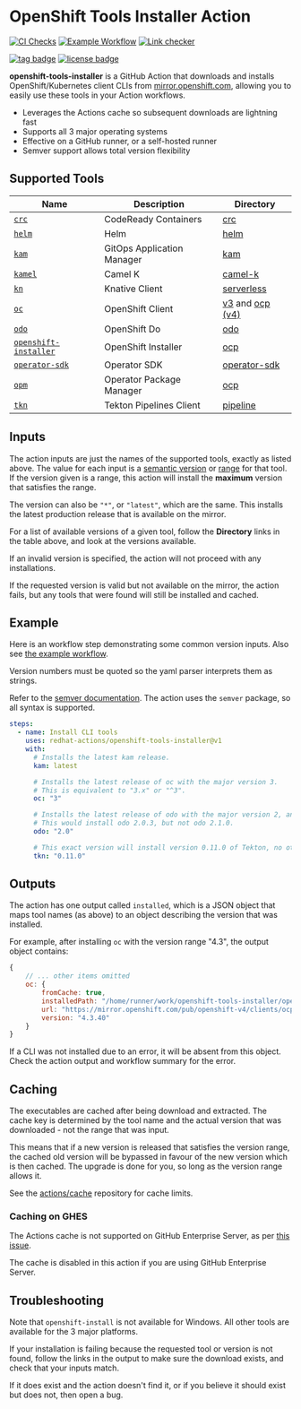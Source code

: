 # OpenShift Tools Installer Action

[![CI Checks](https://github.com/redhat-actions/openshift-tools-installer/workflows/CI%20Checks/badge.svg)](https://github.com/redhat-actions/openshift-tools-installer/actions?query=workflow%3A%22CI+Checks%22)
[![Example Workflow](https://github.com/redhat-actions/openshift-tools-installer/workflows/Example%20Workflow/badge.svg)](https://github.com/redhat-actions/openshift-tools-installer/actions?query=workflow%3A%22Example+Workflow%22)
[![Link checker](https://github.com/redhat-actions/openshift-tools-installer/actions/workflows/link_checker.yml/badge.svg)](https://github.com/redhat-actions/openshift-tools-installer/actions/workflows/link_checker.yml)

[![tag badge](https://img.shields.io/github/v/tag/redhat-actions/openshift-tools-installer)](https://github.com/redhat-actions/openshift-tools-installer/tags)
[![license badge](https://img.shields.io/github/license/redhat-actions/openshift-tools-installer)](./LICENSE)

**openshift-tools-installer** is a GitHub Action that downloads and installs OpenShift/Kubernetes client CLIs from [mirror.openshift.com](https://mirror.openshift.com/pub/openshift-v4/clients/), allowing you to easily use these tools in your Action workflows.

- Leverages the Actions cache so subsequent downloads are lightning fast
- Supports all 3 major operating systems
- Effective on a GitHub runner, or a self-hosted runner
- Semver support allows total version flexibility

## Supported Tools

| Name | Description | Directory |
| ---- | ----------- | --------- |
| [`crc`](https://github.com/code-ready/crc) | CodeReady Containers | [crc](https://mirror.openshift.com/pub/openshift-v4/x86_64/clients/crc/)
| [`helm`](https://github.com/helm/helm) | Helm | [helm](https://mirror.openshift.com/pub/openshift-v4/x86_64/clients/helm)
| [`kam`](https://github.com/redhat-developer/kam) | GitOps Application Manager | [kam](https://mirror.openshift.com/pub/openshift-v4/clients/kam/)
| [`kamel`](https://github.com/apache/camel-k) | Camel K| [camel-k](https://mirror.openshift.com/pub/openshift-v4/x86_64/clients/camel-k)
| [`kn`](https://github.com/knative/client)| Knative Client | [serverless](https://mirror.openshift.com/pub/openshift-v4/x86_64/clients/serverless)
| [`oc`](https://github.com/openshift/oc) | OpenShift Client | [v3](https://mirror.openshift.com/pub/openshift-v3/clients/) and [ocp (v4)](https://mirror.openshift.com/pub/openshift-v4/x86_64/clients/ocp/)
| [`odo`](https://github.com/openshift/odo) | OpenShift Do | [odo](https://mirror.openshift.com/pub/openshift-v4/x86_64/clients/odo/)
| [`openshift-installer`](https://github.com/openshift/installer) | OpenShift Installer | [ocp](https://mirror.openshift.com/pub/openshift-v4/x86_64/clients/ocp/)
| [`operator-sdk`](https://github.com/operator-framework/operator-sdk) | Operator SDK | [operator-sdk ](https://mirror.openshift.com/pub/openshift-v4/clients/operator-sdk)
| [`opm`](https://docs.openshift.com/container-platform/4.6/cli_reference/opm-cli.html) | Operator Package Manager | [ocp](https://mirror.openshift.com/pub/openshift-v4/x86_64/clients/ocp/)
| [`tkn`](https://github.com/tektoncd/cli) | Tekton Pipelines Client | [pipeline](https://mirror.openshift.com/pub/openshift-v4/x86_64/clients/pipeline)

## Inputs

The action inputs are just the names of the supported tools, exactly as listed above. The value for each input is a [semantic version](https://docs.npmjs.com/cli/v6/using-npm/semver#versions) or [range](https://docs.npmjs.com/cli/v6/using-npm/semver#ranges) for that tool. If the version given is a range, this action will install the **maximum** version that satisfies the range.

The version can also be `"*"`, or `"latest"`, which are the same. This installs the latest production release that is available on the mirror.

For a list of available versions of a given tool, follow the **Directory** links in the table above, and look at the versions available.

If an invalid version is specified, the action will not proceed with any installations.

If the requested version is valid but not available on the mirror, the action fails, but any tools that were found will still be installed and cached.

## Example

Here is an workflow step demonstrating some common version inputs. Also see [the example workflow](./.github/workflows/example.yml).

Version numbers must be quoted so the yaml parser interprets them as strings.

Refer to the [semver documentation](https://docs.npmjs.com/cli/v6/using-npm/semver#versions). The action uses the `semver` package, so all syntax is supported.

```yaml
steps:
  - name: Install CLI tools
    uses: redhat-actions/openshift-tools-installer@v1
    with:
      # Installs the latest kam release.
      kam: latest

      # Installs the latest release of oc with the major version 3.
      # This is equivalent to "3.x" or "^3".
      oc: "3"

      # Installs the latest release of odo with the major version 2, and the minor version 0.
      # This would install odo 2.0.3, but not odo 2.1.0.
      odo: "2.0"

      # This exact version will install version 0.11.0 of Tekton, no other version.
      tkn: "0.11.0"
```

## Outputs
The action has one output called `installed`, which is a JSON object that maps tool names (as above) to an object describing the version that was installed.

For example, after installing `oc` with the version range "4.3", the output object contains:
```js
{
    // ... other items omitted
    oc: {
        fromCache: true,
        installedPath: "/home/runner/work/openshift-tools-installer/openshift-tools-installer/openshift-bin/oc",
        url: "https://mirror.openshift.com/pub/openshift-v4/clients/ocp/4.3.40/openshift-client-linux-4.3.40.tar.gz",
        version: "4.3.40"
    }
}
```

If a CLI was not installed due to an error, it will be absent from this object. Check the action output and workflow summary for the error.

## Caching
The executables are cached after being download and extracted. The cache key is determined by the tool name and the actual version that was downloaded - not the range that was input.

This means that if a new version is released that satisfies the version range, the cached old version will be bypassed in favour of the new version which is then cached. The upgrade is done for you, so long as the version range allows it.

See the [actions/cache](https://github.com/actions/cache) repository for cache limits.

### Caching on GHES

The Actions cache is not supported on GitHub Enterprise Server, as per [this issue](https://github.com/actions/cache/issues/505).

The cache is disabled in this action if you are using GitHub Enterprise Server.

## Troubleshooting
Note that `openshift-install` is not available for Windows. All other tools are available for the 3 major platforms.

If your installation is failing because the requested tool or version is not found, follow the links in the output to make sure the download exists, and check that your inputs match.

If it does exist and the action doesn't find it, or if you believe it should exist but does not, then open a bug.
